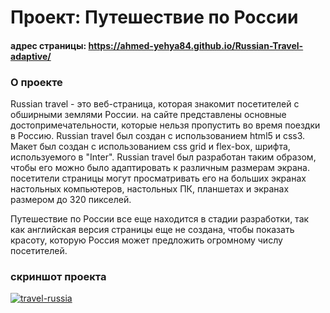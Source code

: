 # Проект: Путешествие по России

#### адрес страницы: https://ahmed-yehya84.github.io/Russian-Travel-adaptive/

### О проекте

Russian travel - это веб-страница, которая знакомит посетителей с обширными землями России. на сайте представлены основные достопримечательности, которые нельзя пропустить во время поездки в Россию. Russian travel был создан с использованием html5 и css3. Макет был создан с использованием css grid и flex-box, шрифта, используемого в "Inter". Russian travel был разработан таким образом, чтобы его можно было адаптировать к различным размерам экрана. посетители страницы могут просматривать его на больших экранах настольных компьютеров, настольных ПК, планшетах и экранах размером до 320 пикселей.

Путешествие по России все еще находится в стадии разработки, так как английская версия страницы еще не создана, чтобы показать красоту, которую Россия может предложить огромному числу посетителей.

### скриншот проекта

<a href="https://ibb.co/HYGNrtb"><img src="https://i.ibb.co/7VrgGnZ/travel-russia.png" alt="travel-russia" border="0"></a>
